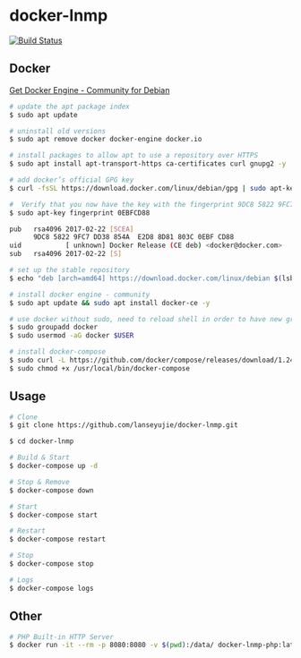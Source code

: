 # docker-lnmp

[![Build Status](https://travis-ci.org/lanseyujie/docker-lnmp.svg?branch=master)](https://travis-ci.org/lanseyujie/docker-lnmp)

## Docker

[Get Docker Engine - Community for Debian](https://docs.docker.com/install/linux/docker-ce/debian/ "Get Docker Engine - Community for Debian")

```bash
# update the apt package index
$ sudo apt update

# uninstall old versions
$ sudo apt remove docker docker-engine docker.io

# install packages to allow apt to use a repository over HTTPS
$ sudo apt install apt-transport-https ca-certificates curl gnupg2 -y

# add docker’s official GPG key
$ curl -fsSL https://download.docker.com/linux/debian/gpg | sudo apt-key add -

#  Verify that you now have the key with the fingerprint 9DC8 5822 9FC7 DD38 854A E2D8 8D81 803C 0EBF CD88
$ sudo apt-key fingerprint 0EBFCD88

pub   rsa4096 2017-02-22 [SCEA]
      9DC8 5822 9FC7 DD38 854A  E2D8 8D81 803C 0EBF CD88
uid           [ unknown] Docker Release (CE deb) <docker@docker.com>
sub   rsa4096 2017-02-22 [S]

# set up the stable repository
$ echo "deb [arch=amd64] https://download.docker.com/linux/debian $(lsb_release -cs) stable" | sudo tee /etc/apt/sources.list.d/docker.list

# install docker engine - community
$ sudo apt update && sudo apt install docker-ce -y

# use docker without sudo, need to reload shell in order to have new group settings applied
$ sudo groupadd docker
$ sudo usermod -aG docker $USER

# install docker-compose
$ sudo curl -L https://github.com/docker/compose/releases/download/1.24.1/docker-compose-`uname -s`-`uname -m` -o /usr/local/bin/docker-compose
$ sudo chmod +x /usr/local/bin/docker-compose
```

## Usage

```bash
# Clone
$ git clone https://github.com/lanseyujie/docker-lnmp.git

$ cd docker-lnmp

# Build & Start
$ docker-compose up -d

# Stop & Remove
$ docker-compose down

# Start
$ docker-compose start

# Restart
$ docker-compose restart

# Stop
$ docker-compose stop

# Logs
$ docker-compose logs
```

## Other

```bash
# PHP Built-in HTTP Server
$ docker run -it --rm -p 8080:8080 -v $(pwd):/data/ docker-lnmp-php:latest sh -c "php -S 0.0.0.0:8080 -t /data"
```
